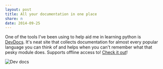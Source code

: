 ```yaml
---
layout: post
title: All your documentation in one place
share: n
date: 2014-09-25
---
```


One of the tools I've been using to help aid me in learning python is [DevDocs](http://devdocs.io/). It's neat site that collects documentation for almost every popular language you can think of and helps when you can't remember what that pesky module does. Supports offline access to! [Check it out](http://devdocs.io/)!

![Dev docs](/screenshots/2014-09-25-devdocs_screenshot.jpg)